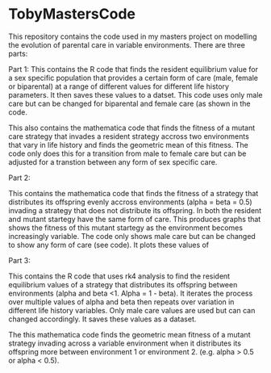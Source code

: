 # TobyMastersCode
This repository contains the code used in my masters project on modelling the evolution of parental care in variable environments. There are three parts:

Part 1:
This contains the R code that finds the resident equilibrium value for a sex specific population that provides a certain form of care (male, female or biparental) at a range of different values for different life history parameters. It then saves these values to a datset. This code uses only male care but can be changed for biparental and female care (as shown in the code.

This also contains the mathematica code that finds the fitness of a mutant care strategy that invades a resident strategy accross two environments that vary in life history and finds the geometric mean of this fitness. The code only does this for a transition from male to female care but can be adjusted for a transtion between any form of sex specific care.

Part 2:

This contains the mathematica code that finds the fitness of a strategy that distributes its offspring evenly accross environments (alpha = beta = 0.5) invading a strategy that does not distribute its offspring. In both the resident and mutant startegy have the same form of care. This produces graphs that shows the fitness of this mutant startegy as the environment becomes increasingly variable. The code only shows male care but can be changed to show any form of care (see code). It plots these values of 

Part 3:

This contains the R code that uses rk4 analysis to find the resident equilibrium values of a strategy that distributes its offspring between environments (alpha and beta <1. Alpha = 1 - beta). It iterates the process over multiple values of alpha and beta then repeats over variation in different life history variables. Only male care values are used but can can changed accordingly. It saves these values as a dataset.

The this mathematica code finds the geometric mean fitness of a mutant strategy invading across a variable environment when it distributes its offspring more between environment 1 or environment 2. (e.g. alpha > 0.5 or alpha < 0.5).
